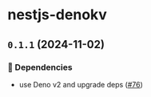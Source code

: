 # nestjs-denokv

## `0.1.1` (2024-11-02)

### 🤖 Dependencies

- use Deno v2 and upgrade deps
  ([#76](https://github.com/uki00a/nestjs-platform-deno/pull/76))
